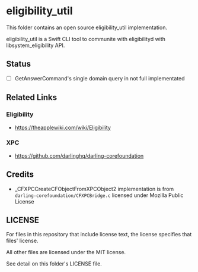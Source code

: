 # eligibility_util

This folder contains an open source eligibility_util implementation.

eligibility_util is a Swift CLI tool to communite with eligibilityd with libsystem_eligibility API.

## Status

- [ ] GetAnswerCommand's single domain query in not full implementated

## Related Links

### Eligibility

- https://theapplewiki.com/wiki/Eligibility

### XPC

- https://github.com/darlinghq/darling-corefoundation

## Credits

- _CFXPCCreateCFObjectFromXPCObject2 implementation is from `darling-corefoundation/CFXPCBridge.c` licensed under Mozilla Public License

## LICENSE

For files in this repository that include license text, the license specifies that files' license.

All other files are licensed under the MIT license.

See detail on this folder's LICENSE file.

